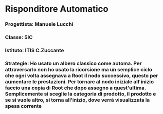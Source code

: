 # Risponditore Automatico

### Progettista: Manuele Lucchi
### Classe: 5IC
### Istituto: ITIS C.Zuccante
### Strategie: Ho usato un albero classico come automa. Per attraversarlo non ho usato la ricorsione ma un semplice ciclo che ogni volta assegnava a Root il nodo successivo, questo per aumentare le prestazioni. Per tornare al nodo iniziale all'inizio faccio una copia di Root che dopo assegno a quest'ultima. Semplicemente si sceglie la categoria di prodotto, il prodotto e se si vuole altro, si torna all'inizio, dove verrà visualizzata la spesa corrente
